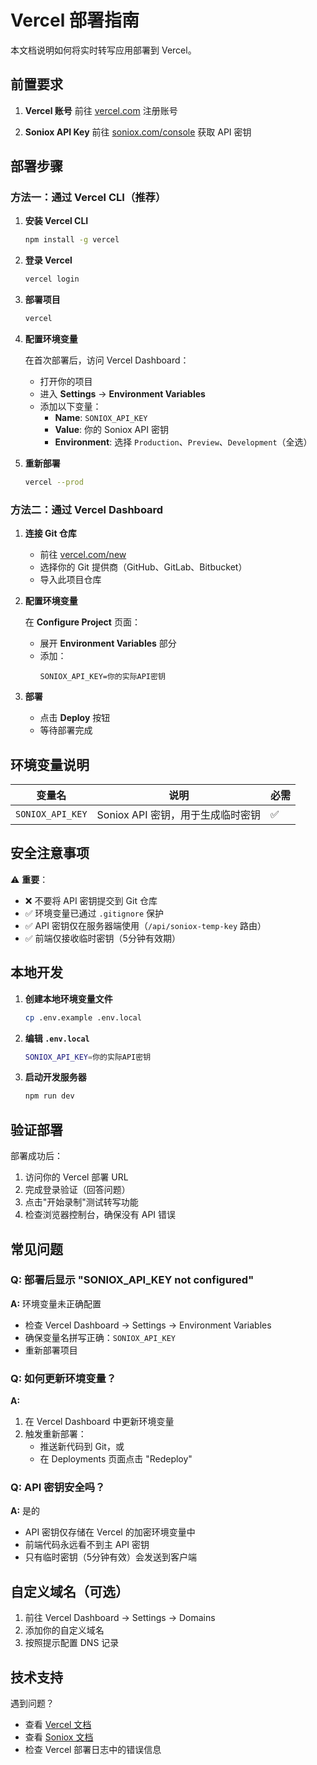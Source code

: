 # Vercel 部署指南

本文档说明如何将实时转写应用部署到 Vercel。

## 前置要求

1. **Vercel 账号**
   前往 [vercel.com](https://vercel.com) 注册账号

2. **Soniox API Key**
   前往 [soniox.com/console](https://soniox.com/console) 获取 API 密钥

## 部署步骤

### 方法一：通过 Vercel CLI（推荐）

1. **安装 Vercel CLI**
   ```bash
   npm install -g vercel
   ```

2. **登录 Vercel**
   ```bash
   vercel login
   ```

3. **部署项目**
   ```bash
   vercel
   ```

4. **配置环境变量**

   在首次部署后，访问 Vercel Dashboard：
   - 打开你的项目
   - 进入 **Settings** → **Environment Variables**
   - 添加以下变量：
     - **Name**: `SONIOX_API_KEY`
     - **Value**: 你的 Soniox API 密钥
     - **Environment**: 选择 `Production`、`Preview`、`Development`（全选）

5. **重新部署**
   ```bash
   vercel --prod
   ```

### 方法二：通过 Vercel Dashboard

1. **连接 Git 仓库**
   - 前往 [vercel.com/new](https://vercel.com/new)
   - 选择你的 Git 提供商（GitHub、GitLab、Bitbucket）
   - 导入此项目仓库

2. **配置环境变量**

   在 **Configure Project** 页面：
   - 展开 **Environment Variables** 部分
   - 添加：
     ```
     SONIOX_API_KEY=你的实际API密钥
     ```

3. **部署**
   - 点击 **Deploy** 按钮
   - 等待部署完成

## 环境变量说明

| 变量名 | 说明 | 必需 |
|--------|------|------|
| `SONIOX_API_KEY` | Soniox API 密钥，用于生成临时密钥 | ✅ |

## 安全注意事项

⚠️ **重要**：
- ❌ 不要将 API 密钥提交到 Git 仓库
- ✅ 环境变量已通过 `.gitignore` 保护
- ✅ API 密钥仅在服务器端使用（`/api/soniox-temp-key` 路由）
- ✅ 前端仅接收临时密钥（5分钟有效期）

## 本地开发

1. **创建本地环境变量文件**
   ```bash
   cp .env.example .env.local
   ```

2. **编辑 `.env.local`**
   ```bash
   SONIOX_API_KEY=你的实际API密钥
   ```

3. **启动开发服务器**
   ```bash
   npm run dev
   ```

## 验证部署

部署成功后：

1. 访问你的 Vercel 部署 URL
2. 完成登录验证（回答问题）
3. 点击"开始录制"测试转写功能
4. 检查浏览器控制台，确保没有 API 错误

## 常见问题

### Q: 部署后显示 "SONIOX_API_KEY not configured"

**A:** 环境变量未正确配置
- 检查 Vercel Dashboard → Settings → Environment Variables
- 确保变量名拼写正确：`SONIOX_API_KEY`
- 重新部署项目

### Q: 如何更新环境变量？

**A:**
1. 在 Vercel Dashboard 中更新环境变量
2. 触发重新部署：
   - 推送新代码到 Git，或
   - 在 Deployments 页面点击 "Redeploy"

### Q: API 密钥安全吗？

**A:** 是的
- API 密钥仅存储在 Vercel 的加密环境变量中
- 前端代码永远看不到主 API 密钥
- 只有临时密钥（5分钟有效）会发送到客户端

## 自定义域名（可选）

1. 前往 Vercel Dashboard → Settings → Domains
2. 添加你的自定义域名
3. 按照提示配置 DNS 记录

## 技术支持

遇到问题？
- 查看 [Vercel 文档](https://vercel.com/docs)
- 查看 [Soniox 文档](https://soniox.com/docs)
- 检查 Vercel 部署日志中的错误信息
